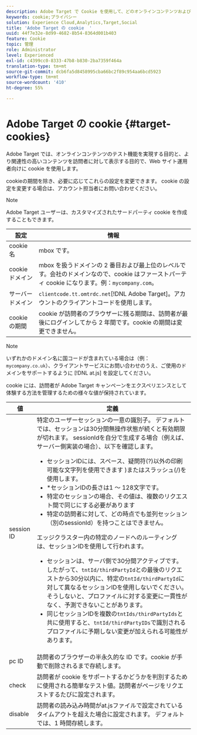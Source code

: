```yaml
---
description: Adobe Target で Cookie を使用して、どのオンラインコンテンツおよびオファーが訪問者に対してより関連性が高いかを web サイトオペレーターがテストできるようにする方法について説明します。
keywords: cookie;プライバシー
solution: Experience Cloud,Analytics,Target,Social
title: 'Adobe Target の cookie  '
uuid: 44f7e32e-8d99-4682-8b54-8364d001b403
feature: Cookie
topic: 管理
role: Administrator
level: Experienced
exl-id: c4399cc0-8333-47b8-b830-2ba7359f464a
translation-type: tm+mt
source-git-commit: dcb6fa5d8458995cba66bc2f89c954aa6bcd5923
workflow-type: tm+mt
source-wordcount: '410'
ht-degree: 55%

---
```


# Adobe Target の cookie {#target-cookies}

Adobe Target では、オンラインコンテンツのテスト機能を実現する目的と、より関連性の高いコンテンツを訪問者に対して表示する目的で、Web サイト運用者向けに cookie を使用します。

cookieの期間を除き、必要に応じてこれらの設定を変更できます。 cookie の設定を変更する場合は、アカウント担当者にお問い合わせください。

>[!NOTE]
>
>Adobe Target ユーザーは、カスタマイズされたサードパーティ cookie を作成することもできます。

| 設定 | 情報 |
| --- | --- |
| cookie 名 | mbox です。 |
| cookie ドメイン | mbox を扱うドメインの 2 番目および最上位のレベルです。会社のドメインなので、cookie はファーストパーティ cookie になります。例：`mycompany.com`。 |
| サーバードメイン | `clientcode.tt.omtrdc.net`[!DNL Adobe Target]。アカウントのクライアントコードを使用します。 |
| cookie の期間 | cookie が訪問者のブラウザーに残る期間は、訪問者が最後にログインしてから 2 年間です。cookie の期間は変更できません。 |



>[!NOTE]
>
>いずれかのドメイン名に国コードが含まれている場合は（例：`mycompany.co.uk`）、クライアントサービスにお問い合わせのうえ、ご使用のドメインをサポートするように [!DNL at.js] を設定してください。

cookie には、訪問者が Adobe Target キャンペーンをエクスペリエンスとして体験する方法を管理するための様々な値が保持されています。

| 値 | 定義 |
| --- | --- |
| session ID | 特定のユーザーセッションの一意の識別子。 デフォルトでは、セッションは30分間無操作状態が続くと有効期限が切れます。 sessionIdを自分で生成する場合（例えば、サーバー側実装の場合）、以下を確認します。<ul><li>セッションIDには、スペース、疑問符(?)以外の印刷可能な文字列を使用できます )またはスラッシュ(/)を使用します。</li><li>*セッションIDの長さは1 ～ 128文字です。</li><li>特定のセッションの場合、その値は、複数のリクエスト間で同じにする必要があります</li><li>特定の訪問者に対して、どの時点でも並列セッション（別のsessionId）を持つことはできません。</li></ul>エッジクラスター内の特定のノードへのルーティングは、セッションIDを使用して行われます。<ul><li>セッションは、サーバ側で30分間アクティブです。 したがって、`tntId/thirdPartyId`との最後のリクエストから30分以内に、特定の`tntId/thirdPartyId`に対して異なるセッションIDを使用しないでください。 そうしないと、プロファイルに対する変更に一貫性がなく、予測できないことがあります。</li><li>同じセッションIDを複数の`tntIds/thirdPartyIds`と共に使用すると、`tntId/thirdPartyIDs`で識別されるプロファイルに予期しない変更が加えられる可能性があります。</li></ul> |
| pc ID | 訪問者のブラウザーの半永久的な ID です。cookie が手動で削除されるまで存続します。 |
| check | 訪問者が cookie をサポートするかどうかを判別するために使用される簡単なテスト値。訪問者がページをリクエストするたびに設定されます。 |
| disable | 訪問者の読み込み時間がat.jsファイルで設定されているタイムアウトを超えた場合に設定されます。 デフォルトでは、1 時間存続します。 |

